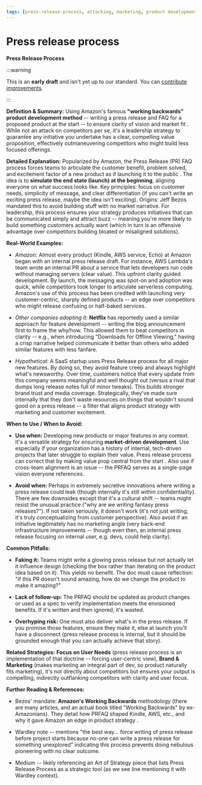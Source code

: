 ```yaml
---
tags: [press-release-process, attacking, marketing, product development, working backwards, customer focus, amazon, clarity]
---
```


# Press release process


**Press Release Process**

:::warning

This is an **early draft** and isn't yet up to our standard.
You can [contribute improvements](https://github.com/dave1010/wardley-leadership-strategies).

:::

**Definition & Summary:** Using Amazon's famous **"working backwards" product development method** -- writing a press release and FAQ for a proposed product at the start -- to ensure clarity of vision and market fit . While not an attack on competitors per se, it's a leadership strategy to guarantee any initiative you undertake has a clear, compelling value proposition, effectively outmaneuvering competitors who might build less focused offerings.

**Detailed Explanation:** Popularized by Amazon, the Press Release (PR) FAQ process forces teams to articulate the customer benefit, problem solved, and excitement factor of a new product as if launching it to the public . The idea is to **simulate the end state (launch) at the beginning**, aligning everyone on what success looks like. Key principles: focus on customer needs, simplicity of message, and clear differentiation (if you can't write an exciting press release, maybe the idea isn't exciting). Origins: Jeff Bezos mandated this to avoid building stuff with no market narrative. For leadership, this process ensures your strategy produces initiatives that can be communicated simply and attract buzz -- meaning you're more likely to build something customers actually want (which in turn is an offensive advantage over competitors building bloated or misaligned solutions).

**Real-World Examples:**

-  *Amazon:* Almost every product (Kindle, AWS service, Echo) at Amazon began with an internal press release draft. For instance, AWS Lambda's team wrote an internal PR about a service that lets developers run code without managing servers (clear value). This upfront clarity guided development. By launch, the messaging was spot-on and adoption was quick, while competitors took longer to articulate serverless computing. Amazon's use of this process has been credited with launching very customer-centric, sharply defined products -- an edge over competitors who might release confusing or half-baked services.

-  *Other companies adopting it:* **Netflix** has reportedly used a similar approach for feature development -- writing the blog announcement first to frame the why/how. This allowed them to beat competitors in clarity -- e.g., when introducing "Downloads for Offline Viewing," having a crisp narrative helped communicate it better than others who added similar features with less fanfare.

-  *Hypothetical:* A SaaS startup uses Press Release process for all major new features. By doing so, they avoid feature creep and always highlight what's newsworthy. Over time, customers notice that every update from this company seems meaningful and well thought out (versus a rival that dumps long release notes full of minor tweaks). This builds stronger brand trust and media coverage. Strategically, they've made sure internally that they don't waste resources on things that wouldn't sound good on a press release -- a filter that aligns product strategy with marketing and customer excitement.

**When to Use / When to Avoid:**

-  **Use when:** Developing new products or major features in any context. It's a versatile strategy for ensuring **market-driven development**. Use especially if your organization has a history of internal, tech-driven projects that later struggle to explain their value. Press release process can correct that by making value prop central from the start . Also use if cross-team alignment is an issue -- the PRFAQ serves as a single-page vision everyone references.

-  **Avoid when:** Perhaps in extremely secretive innovations where writing a press release could leak (though internally it's still within confidentiality). There are few downsides except that it's a cultural shift -- teams might resist the unusual practice ("why are we writing fantasy press releases?"). If not taken seriously, it doesn't work (it's not just writing, it's truly conceptualizing from customer perspective). Also avoid if an initiative legitimately has no marketing angle (very back-end infrastructure improvements -- though even then, an internal press release focusing on internal user, e.g. devs, could help clarity).

**Common Pitfalls:**

-  **Faking it:** Teams might write a glowing press release but not actually let it influence design (checking the box rather than iterating on the product idea based on it). This yields no benefit. The doc must cause reflection: "if this PR doesn't sound amazing, how do we change the product to make it amazing?"

-  **Lack of follow-up:** The PRFAQ should be updated as product changes or used as a spec to verify implementation meets the envisioned benefits. If it's written and then ignored, it's wasted.

-  **Overhyping risk:** One must also deliver what's in the press release. If you promise those features, ensure they make it, else at launch you'll have a disconnect (press release process is internal, but it should be grounded enough that you can actually achieve that story).

**Related Strategies:** **Focus on User Needs** (press release process is an implementation of that doctrine -- forcing user-centric view), **Brand & Marketing** (makes marketing an integral part of dev, so product naturally fits marketing), it's not directly about competitors but ensures your output is compelling, indirectly outflanking competitors with clarity and user focus.

**Further Reading & References:**

-  Bezos' mandate: **Amazon's Working Backwards** methodology (there are many articles, and an actual book titled "Working Backwards" by ex-Amazonians). They detail how PRFAQ shaped Kindle, AWS, etc., and why it gave Amazon an edge in product strategy .

-  Wardley note -- mentions "the best way... force writing of press release before project starts because no-one can write a press release for something unexplored" indicating this process prevents doing nebulous pioneering with no clear outcome.

-  Medium -- likely referencing an Art of Strategy piece that lists Press Release Process as a strategic tool (as we see line mentioning it with Wardley context).
